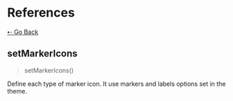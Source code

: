 # References

[&#8672; Go Back](../references/)

## setMarkerIcons

> setMarkerIcons()

Define each type of marker icon. It use markers and labels options set in the theme.
